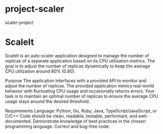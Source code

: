 # project-scaler
scaler-project

# ScaleIt
ScaleIt is an auto-scaler application designed to manage the number of replicas of a separate application based on its CPU utilization metrics. The goal is to adjust the number of replicas dynamically to keep the average CPU utilization around 80% (0.80).

Purpose
The application interfaces with a provided API to monitor and adjust the number of replicas. The provided application mimics real-world behavior with fluctuating CPU usage and occasionally returns errors. Your task is to maintain an optimal number of replicas to ensure the average CPU usage stays around the desired threshold.

Requirements
Language: Python, Go, Ruby, Java, TypeScript/JavaScript, or C/C++
Code should be clean, readable, testable, performant, and well-documented.
Demonstrate knowledge of best practices in the chosen programming language.
Correct and bug-free code.
